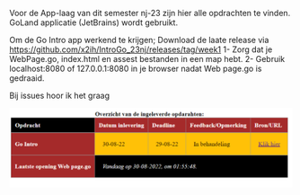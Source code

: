 Voor de App-laag van dit semester nj-23 zijn hier alle opdrachten te vinden. GoLand applicatie (JetBrains) wordt gebruikt.

Om de Go Intro app werkend te krijgen; Download de laate release via https://github.com/x2ih/IntroGo_23nj/releases/tag/week1
1- Zorg dat je WebPage.go, index.html en assest bestanden in een map hebt. 
2- Gebruik localhost:8080 of 127.0.0.1:8080 in je browser nadat Web page.go is gedraaid.

Bij issues hoor ik het graag

![img.png](img.png)

